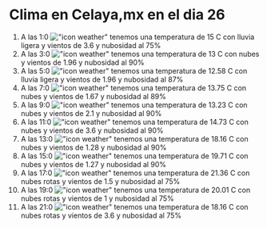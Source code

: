 # Clima en Celaya,mx en el dia 26

1. A las 1:0 !["icon weather"](http://openweathermap.org/img/w/10n.png) tenemos una temperatura de 15 C con lluvia ligera y  vientos de 3.6 y nubosidad al 75%
1. A las 3:0 !["icon weather"](http://openweathermap.org/img/w/04n.png) tenemos una temperatura de 13 C con nubes y  vientos de 1.96 y nubosidad al 90%
1. A las 5:0 !["icon weather"](http://openweathermap.org/img/w/10n.png) tenemos una temperatura de 12.58 C con lluvia ligera y  vientos de 1.96 y nubosidad al 87%
1. A las 7:0 !["icon weather"](http://openweathermap.org/img/w/04n.png) tenemos una temperatura de 13.75 C con nubes y  vientos de 1.67 y nubosidad al 89%
1. A las 9:0 !["icon weather"](http://openweathermap.org/img/w/04d.png) tenemos una temperatura de 13.23 C con nubes y  vientos de 2.1 y nubosidad al 90%
1. A las 11:0 !["icon weather"](http://openweathermap.org/img/w/04d.png) tenemos una temperatura de 14.73 C con nubes y  vientos de 3.6 y nubosidad al 90%
1. A las 13:0 !["icon weather"](http://openweathermap.org/img/w/04d.png) tenemos una temperatura de 18.16 C con nubes y  vientos de 1.28 y nubosidad al 90%
1. A las 15:0 !["icon weather"](http://openweathermap.org/img/w/04d.png) tenemos una temperatura de 19.71 C con nubes y  vientos de 1.27 y nubosidad al 90%
1. A las 17:0 !["icon weather"](http://openweathermap.org/img/w/04d.png) tenemos una temperatura de 21.36 C con nubes rotas y  vientos de 1.5 y nubosidad al 75%
1. A las 19:0 !["icon weather"](http://openweathermap.org/img/w/04n.png) tenemos una temperatura de 20.01 C con nubes rotas y  vientos de 1 y nubosidad al 75%
1. A las 21:0 !["icon weather"](http://openweathermap.org/img/w/04n.png) tenemos una temperatura de 18.16 C con nubes rotas y  vientos de 3.6 y nubosidad al 75%
